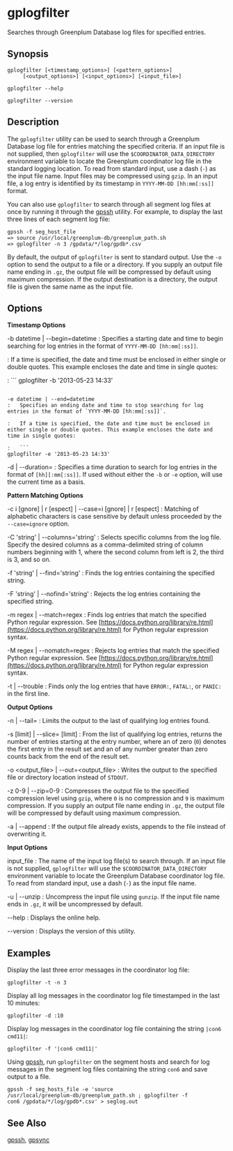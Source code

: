 # gplogfilter

Searches through Greenplum Database log files for specified entries.

## Synopsis

```shell
gplogfilter [<timestamp_options>] [<pattern_options>] 
     [<output_options>] [<input_options>] [<input_file>] 

gplogfilter --help 

gplogfilter --version
```

## Description

The `gplogfilter` utility can be used to search through a Greenplum Database log file for entries matching the specified criteria. If an input file is not supplied, then `gplogfilter` will use the `$COORDINATOR_DATA_DIRECTORY` environment variable to locate the Greenplum coordinator log file in the standard logging location. To read from standard input, use a dash (`-`) as the input file name. Input files may be compressed using `gzip`. In an input file, a log entry is identified by its timestamp in `YYYY-MM-DD [hh:mm[:ss]]` format.

You can also use `gplogfilter` to search through all segment log files at once by running it through the [gpssh](/docs/system-utilities/gpssh.md) utility. For example, to display the last three lines of each segment log file:

```shell
gpssh -f seg_host_file
=> source /usr/local/greenplum-db/greenplum_path.sh
=> gplogfilter -n 3 /gpdata/*/log/gpdb*.csv
```

By default, the output of `gplogfilter` is sent to standard output. Use the `-o` option to send the output to a file or a directory. If you supply an output file name ending in `.gz`, the output file will be compressed by default using maximum compression. If the output destination is a directory, the output file is given the same name as the input file.

## Options

**Timestamp Options**

-b datetime | --begin=datetime
:   Specifies a starting date and time to begin searching for log entries in the format of `YYYY-MM-DD [hh:mm[:ss]]`.

:   If a time is specified, the date and time must be enclosed in either single or double quotes. This example encloses the date and time in single quotes:

:   ```
gplogfilter -b '2013-05-23 14:33'
```

-e datetime | --end=datetime
:   Specifies an ending date and time to stop searching for log entries in the format of `YYYY-MM-DD [hh:mm[:ss]]`.

:   If a time is specified, the date and time must be enclosed in either single or double quotes. This example encloses the date and time in single quotes:

:   ```
gplogfilter -e '2013-05-23 14:33' 
```

-d<time> | --duration=<time>
:   Specifies a time duration to search for log entries in the format of `[hh][:mm[:ss]]`. If used without either the `-b` or `-e` option, will use the current time as a basis.

**Pattern Matching Options**

-c i [gnore] | r [espect] | --case=i [gnore] | r [espect]
:   Matching of alphabetic characters is case sensitive by default unless proceeded by the `--case=ignore` option.

-C 'string' | --columns='string'
:   Selects specific columns from the log file. Specify the desired columns as a comma-delimited string of column numbers beginning with 1, where the second column from left is 2, the third is 3, and so on.

-f 'string' | --find='string'
:   Finds the log entries containing the specified string.

-F 'string' | --nofind='string'
:   Rejects the log entries containing the specified string.

-m regex | --match=regex
:   Finds log entries that match the specified Python regular expression. See [https://docs.python.org/library/re.html](https://docs.python.org/library/re.html) for Python regular expression syntax.

-M regex | --nomatch=regex
:   Rejects log entries that match the specified Python regular expression. See [https://docs.python.org/library/re.html](https://docs.python.org/library/re.html) for Python regular expression syntax.

-t | --trouble
:   Finds only the log entries that have `ERROR:`, `FATAL:`, or `PANIC:` in the first line.

**Output Options**

-n <integer> | --tail=<integer>
:   Limits the output to the last <integer> of qualifying log entries found.

-s <offset> [limit] | --slice=<offset> [limit]
:   From the list of qualifying log entries, returns the <limit> number of entries starting at the <offset> entry number, where an <offset> of zero (`0`) denotes the first entry in the result set and an <offset> of any number greater than zero counts back from the end of the result set.

-o <output_file> | --out=<output_file>
:   Writes the output to the specified file or directory location instead of `STDOUT`.

-z 0-9 | --zip=0-9
:   Compresses the output file to the specified compression level using `gzip`, where `0` is no compression and `9` is maximum compression. If you supply an output file name ending in `.gz`, the output file will be compressed by default using maximum compression.

-a | --append
:   If the output file already exists, appends to the file instead of overwriting it.

**Input Options**

input_file
:   The name of the input log file(s) to search through. If an input file is not supplied, `gplogfilter` will use the `$COORDINATOR_DATA_DIRECTORY` environment variable to locate the Greenplum Database coordinator log file. To read from standard input, use a dash (`-`) as the input file name.

-u | --unzip
:   Uncompress the input file using `gunzip`. If the input file name ends in `.gz`, it will be uncompressed by default.

--help
:   Displays the online help.

--version
:   Displays the version of this utility.

## Examples

Display the last three error messages in the coordinator log file:

```shell
gplogfilter -t -n 3
```

Display all log messages in the coordinator log file timestamped in the last 10 minutes:

```shell
gplogfilter -d :10
```

Display log messages in the coordinator log file containing the string `|con6 cmd11|`:

```shell
gplogfilter -f '|con6 cmd11|'
```

Using [gpssh](gpssh.html), run `gplogfilter` on the segment hosts and search for log messages in the segment log files containing the string `con6` and save output to a file.

```shell
gpssh -f seg_hosts_file -e 'source 
/usr/local/greenplum-db/greenplum_path.sh ; gplogfilter -f 
con6 /gpdata/*/log/gpdb*.csv' > seglog.out
```

## See Also

[gpssh](/docs/system-utilities/gpssh.md), [gpsync](/docs/system-utilities/gpsync.md)
